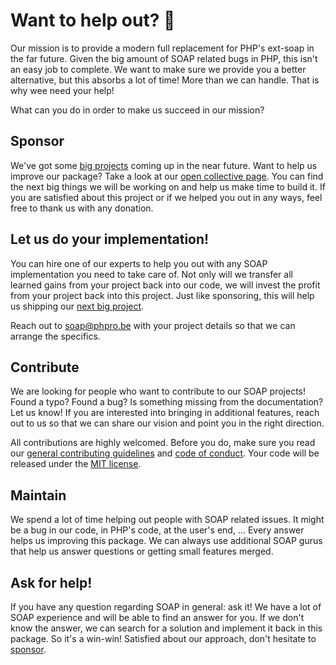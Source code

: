 # Want to help out? 💚

Our mission is to provide a modern full replacement for PHP's ext-soap in the far future.
Given the big amount of SOAP related bugs in PHP, this isn't an easy job to complete.
We want to make sure we provide you a better alternative, but this absorbs a lot of time!
More than we can handle. That is why wee need your help!

What can you do in order to make us succeed in our mission?

## Sponsor

We've got some [big projects](PROJECTS.md) coming up in the near future.
Want to help us improve our package? Take a look at our [open collective page](https://opencollective.com/php-soap).
You can find the next big things we will be working on and help us make time to build it.
If you are satisfied about this project or if we helped you out in any ways, feel free to thank us with any donation. 

## Let us do your implementation!

You can hire one of our experts to help you out with any SOAP implementation you need to take care of.
Not only will we transfer all learned gains from your project back into our code, 
we will invest the profit from your project back into this project.
Just like sponsoring, this will help us shipping our [next big project](PROJECTS.md).

Reach out to [soap@phpro.be](mailto:soap@phpro.be) with your project details so that we can arrange the specifics.

## Contribute

We are looking for people who want to contribute to our SOAP projects!
Found a typo? Found a bug? Is something missing from the documentation? Let us know!
If you are interested into bringing in additional features, reach out to us so that we can share our vision and point you in the right direction. 

All contributions are highly welcomed. Before you do, make sure you read our [general contributing guidelines](CONTRIBUTING.md) and [code of conduct](CODE_OF_CONDUCT.md). Your code will be released under the [MIT license](LICENSE).

## Maintain

We spend a lot of time helping out people with SOAP related issues.
It might be a bug in our code, in PHP's code, at the user's end, ...
Every answer helps us improving this package.
We can always use additional SOAP gurus that help us answer questions or getting small features merged.

## Ask for help!

If you have any question regarding SOAP in general: ask it!
We have a lot of SOAP experience and will be able to find an answer for you.
If we don't know the answer, we can search for a solution and implement it back in this package.
So it's a win-win!
Satisfied about our approach, don't hesitate to [sponsor](#sponsor).
